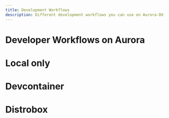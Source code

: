 ```yaml
---
title: Development Workflows
description: Different development workflows you can use on Aurora-DX
---
```



# Developer Workflows on Aurora


# Local only

# Devcontainer

# Distrobox